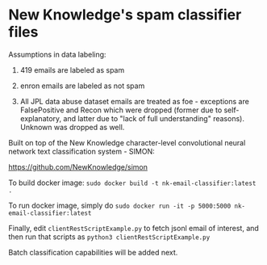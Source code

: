 # New Knowledge's spam classifier files

Assumptions in data labeling:

1. 419 emails are labeled as spam

2. enron emails are labeled as not spam

3. All JPL data abuse dataset emails are treated as foe - exceptions are FalsePositive and Recon which were dropped (former due to self-explanatory, and latter due to "lack of full understanding" reasons). Unknown was dropped as well.

Built on top of the New Knowledge character-level convolutional neural network text classification system - SIMON:

https://github.com/NewKnowledge/simon


To build docker image:
`sudo docker build -t nk-email-classifier:latest .`

To run docker image, simply do
`sudo docker run -it -p 5000:5000 nk-email-classifier:latest`

Finally, edit `clientRestScriptExample.py` to fetch jsonl email of interest, and then run that scripts as
`python3 clientRestScriptExample.py`

Batch classification capabilities will be added next.
